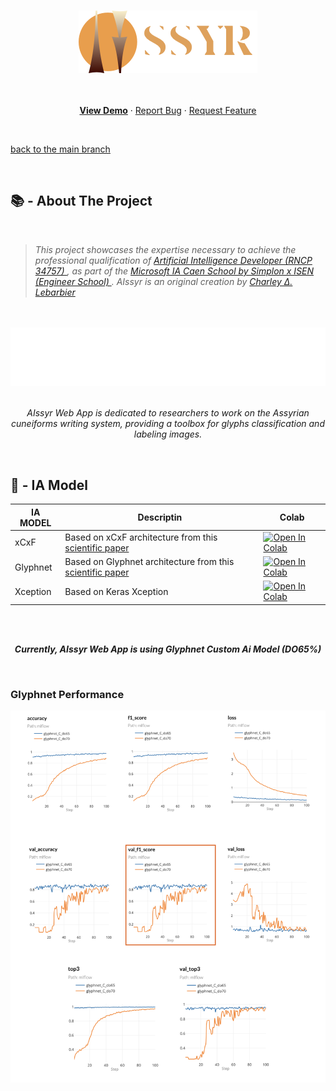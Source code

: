 <a name="readme-top"></a>

<!-- PROJECT LOGO -->
<br />
<div align="center">
  <a href="https://github.com/CharleyDL/Aissyr">
    <img src="asset/logo_aissyr_white_M.png" alt="Logo">
  </a>

  <br />

  <p align="center">
    <br/>
    <br/>
    <a href="https://aissyr-app.streamlit.app"><strong>View Demo</strong></a>
    ·
    <a href="https://github.com/CharleyDL/Aissyr/issues">Report Bug</a>
    ·
    <a href="https://github.com/CharleyDL/Aissyr/issues">Request Feature</a>
  </p>
</div>

<br/>

<!-- TABLE OF CONTENTS -->
<p align="left"><a href="#readme-top">back to the main branch</a></p>

<br/>

<!-- ABOUT THE PROJECT -->

## 📚 - About The Project

<br/>

<blockquote>
  <p>
    <em>
      This project showcases the expertise necessary to achieve the professional qualification of 
        <a href="https://www.francecompetences.fr/recherche/rncp/34757">
          Artificial Intelligence Developer (RNCP 34757)
        </a>
      , as part of the 
        <a href="https://isen-caen.fr/ecole-ia-microsoft-by-simplon-et-isen-ouest/">
          Microsoft IA Caen School by Simplon x ISEN (Engineer School)
        </a>. 
      AIssyr is an original creation by 
        <a href="https://www.linkedin.com/in/charleylebarbier/">
          Charley ∆. Lebarbier
        </a>
    </em>
  </p>
</blockquote>

<br/>
<br/>

<div align="center">
    <img src="asset/hook.svg" alt="empower assyrian cuneiform research you with new AI toolkit companion">
</div>

<br/>

<p align="center">
  <em>
    AIssyr Web App is dedicated to researchers to work on the Assyrian 
    cuneiforms writing system, providing a toolbox for glyphs classification and labeling images.
  </em>
</p>

<br/>

## 🤖 - IA Model

| IA MODEL | Descriptin                                                                                                                  | Colab                                                                                                                                                                                          |
| -------- | --------------------------------------------------------------------------------------------------------------------------- | ---------------------------------------------------------------------------------------------------------------------------------------------------------------------------------------------- |
| xCxF     | Based on xCxF architecture from this [scientific paper](https://iopscience.iop.org/article/10.1088/1742-6596/1235/1/012063) | [![Open In Colab](https://colab.research.google.com/assets/colab-badge.svg)](https://githubtocolab.com/CharleyDL/Aissyr/blob/Model/model/model_xCxF/model_xCxF_INITIAL_22Glyphs.ipynb)         |
| Glyphnet | Based on Glyphnet architecture from this [scientific paper](https://ieeexplore.ieee.org/document/9528382)                   | [![Open In Colab](https://colab.research.google.com/assets/colab-badge.svg)](https://githubtocolab.com/CharleyDL/Aissyr/blob/Model/model/model_glyphnet/model_glyphnet_INITIAL_22GLYPHS.ipynb) |
| Xception | Based on Keras Xception                                                                                                     | [![Open In Colab](https://colab.research.google.com/assets/colab-badge.svg)](https://githubtocolab.com/CharleyDL/Aissyr/blob/Model/model/model_xception/model_Xception_INITIAL_22GLYPHS.ipynb) |

<br />
<br />

<p align="center">
  <b>
    <em>
    Currently, AIssyr Web App is using Glyphnet Custom Ai Model (DO65%)
    </em>
  </b>
</p>

<br>

### Glyphnet Performance

<img src="asset/glyphnet_perf.png" 
     style="display: block;
            margin-left: auto;
            margin-right: auto;">

